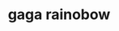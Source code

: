 ---
pid: pt366
title: gaga rainobow
location_transcription: near the water @ penn treaty park
coordinates: 
zipcode: '19125'
gen_neighborhood: River Wards
neighborhood: Fishtown,Kensington
outside_phl: 
age: '7'
age_range: 6-13
instagram: 
image_file_name: pt_366.jpg
proposal_transcription: 
topic: Unknown
topic_summary: '0'
type: Other No Form
keywords_other: 
credit: Harmony
image_labels: Colorful scribbles
twitter: 
facebook: 
permalink: "/monuments/pt366/"
layout: item-page
---